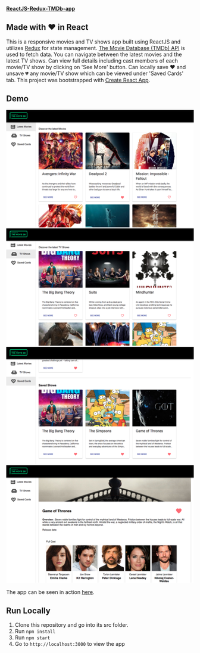 [**ReactJS-Redux-TMDb-app**](https://github.com/rashmiap/react-redux-TMDb-app)


Made with :heart: in React
-
This is a responsive movies and TV shows app built using ReactJS and utilizes [Redux](https://redux.js.org/) for state management.
[The Movie Database (TMDb) API](https://www.themoviedb.org/documentation/api) is used to fetch data. 
You can navigate between the latest movies and the latest TV shows.
Can view full details including cast members of each movie/TV show by clicking on 'See More' button.
Can locally save :heart: and unsave :broken_heart: any movie/TV show which can be viewed under 'Saved Cards' tab.
This project was bootstrapped with [Create React App](https://github.com/facebookincubator/create-react-app).

Demo
-
![Preview Movie](src/Assets/previews/preview-movies.png)
![Preview Shows](src/Assets/previews/preview-shows.png)
![Preview Saved](src/Assets/previews/preview-saved.png)
![Preview Details](src/Assets/previews/preview-details.png)

The app can be seen in action [here](http://redux-tmdb-app.surge.sh/).

**Run Locally**
-
 1.  Clone this repository and go into its src folder.
 2.  Run  `npm install`
 3.  Run  `npm start`
 4.  Go to  `http://localhost:3000`  to view the app
